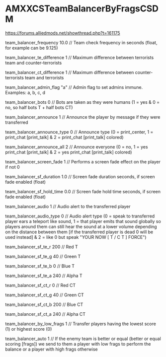 # AMXXCSTeamBalancerByFragsCSDM
https://forums.alliedmods.net/showthread.php?t=161175

team_balancer_frequency 10.0 // Team check frequency in seconds (float, for example can be 9.125)

team_balancer_te_difference 1 // Maximum difference between terrorists team and counter-terrorists

team_balancer_ct_difference 1 // Maximum difference between counter-terrorists team and terrorists

team_balancer_admin_flag "a" // Admin flag to set admins immune. Examples: a, b, c, d

team_balancer_bots 0 // Bots are taken as they were humans (1 = yes & 0 = no, so half bots T + half bots CT)

team_balancer_announce 1 // Announce the player by message if they were transferred

team_balancer_announce_type 0 // Announce type (0 = print_center, 1 = print_chat [print_talk] & 2 = print_chat [print_talk] colored)

team_balancer_announce_all 2 // Announce everyone (0 = no, 1 = yes print_chat [print_talk] & 2 = yes print_chat [print_talk] colored)

team_balancer_screen_fade 1 // Performs a screen fade effect on the player if not 0

team_balancer_sf_duration 1.0 // Screen fade duration seconds, if screen fade enabled (float)

team_balancer_sf_hold_time 0.0 // Screen fade hold time seconds, if screen fade enabled (float)

team_balancer_audio 1 // Audio alert to the transferred player

team_balancer_audio_type 0 // Audio alert type (0 = speak to transferred player ears a teleport like sound, 1 = that player emits that sound globally so players around them can still hear the sound at a lower volume depending on the distance between them [if the transferred player is dead 0 will be used instead] & 2 = like 0 but speak "YOUR NOW [ T / C T ] FORCE")

team_balancer_sf_te_r 200 // Red T

team_balancer_sf_te_g 40 // Green T

team_balancer_sf_te_b 0 // Blue T

team_balancer_sf_te_a 240 // Alpha T

team_balancer_sf_ct_r 0 // Red CT

team_balancer_sf_ct_g 40 // Green CT

team_balancer_sf_ct_b 200 // Blue CT

team_balancer_sf_ct_a 240 // Alpha CT

team_balancer_by_low_frags 1 // Transfer players having the lowest score (1) or highest score (0)

team_balancer_auto 1 // If the enemy team is better or equal (better or equal scoring [frags]) we send to them a player with low frags to perform the balance or a player with high frags otherwise
